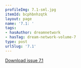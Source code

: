 ```yaml
---
profileImg: 7.1-sml.jpg
itemId: bcphbnhzqtk
layout: page
name: '7.1: '
tags:
- hasAuthor: dreamnetwork
- hasTag: dream-network-volume-7
type: post
urlSlug: '7.1'
---
```

<a href="../files/pdfs/Volume_7/7.1-Dream-Network-Bulletin_Volume-7-Number-1.pdf" download="">Download issue 7.1</a>